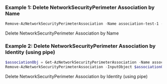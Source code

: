 ### Example 1: Delete NetworkSecurityPerimeter Association by Name
```powershell
Remove-AzNetworkSecurityPerimeterAssociation -Name association-test-1 -ResourceGroupName rg-test-1 -SecurityPerimeterName nsp-test-1
```

Delete NetworkSecurityPerimeter Association by Name

### Example 2: Delete NetworkSecurityPerimeter Association by Identity (using pipe)
```powershell
$associationObj = Get-AzNetworkSecurityPerimeterAssociation -Name association-test-1 -ResourceGroupName rg-test-1 -SecurityPerimeterName nsp-test-1
Remove-AzNetworkSecurityPerimeterAssociation -InputObject $associationObj
```

Delete NetworkSecurityPerimeter Association by Identity (using pipe)